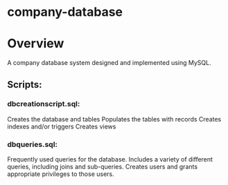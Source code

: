 # company-database

# Overview

A company database system designed and implemented using MySQL.

## Scripts: 

### dbcreationscript.sql:
Creates the database and tables
Populates the tables with records
Creates indexes and/or triggers
Creates views

### dbqueries.sql:
Frequently used queries for the database. 
Includes a variety of different queries, including joins and sub-queries.
Creates users and grants appropriate privileges to those users.
